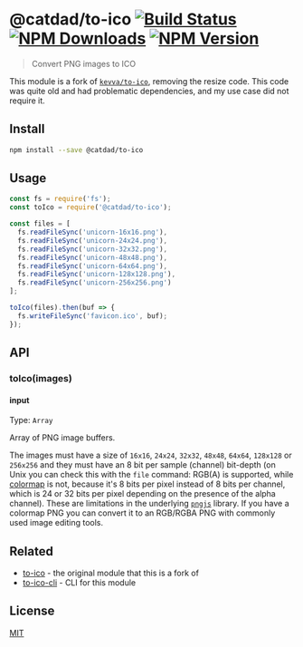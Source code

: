 # @catdad/to-ico [![Build Status][travis.svg]][travis.link] [![NPM Downloads][npm-downloads.svg]][npm.link] [![NPM Version][npm-version.svg]][npm.link]

[travis.svg]: https://travis-ci.com/catdad-experiments/to-ico.svg?branch=master
[travis.link]: https://travis-ci.com/catdad-experiments/to-ico
[npm-downloads.svg]: https://img.shields.io/npm/dm/@catdad/to-ico.svg
[npm.link]: https://www.npmjs.com/package/@catdad/to-ico
[npm-version.svg]: https://img.shields.io/npm/v/@catdad/to-ico.svg

> Convert PNG images to ICO

This module is a fork of [`kevva/to-ico`](https://github.com/kevva/to-ico), removing the resize code. This code was quite old and had problematic dependencies, and my use case did not require it.

## Install

```bash
npm install --save @catdad/to-ico
```

## Usage

```js
const fs = require('fs');
const toIco = require('@catdad/to-ico');

const files = [
  fs.readFileSync('unicorn-16x16.png'),
  fs.readFileSync('unicorn-24x24.png'),
  fs.readFileSync('unicorn-32x32.png'),
  fs.readFileSync('unicorn-48x48.png'),
  fs.readFileSync('unicorn-64x64.png'),
  fs.readFileSync('unicorn-128x128.png'),
  fs.readFileSync('unicorn-256x256.png')
];

toIco(files).then(buf => {
  fs.writeFileSync('favicon.ico', buf);
});
```

## API

### toIco(images)

#### input

Type: `Array`

Array of PNG image buffers.

The images must have a size of `16x16`, `24x24`, `32x32`, `48x48`, `64x64`, `128x128` or `256x256` and they must have an 8 bit per sample (channel) bit-depth (on Unix you can check this with the `file` command: RGB(A) is supported, while [colormap](https://en.wikipedia.org/wiki/Indexed_color) is not, because it's 8 bits per pixel instead of 8 bits per channel, which is 24 or 32 bits per pixel depending on the presence of the alpha channel). These are limitations in the underlying [`pngjs`](https://github.com/lukeapage/pngjs#pngjs) library. If you have a colormap PNG you can convert it to an RGB/RGBA PNG with commonly used image editing tools.

## Related

* [to-ico](https://github.com/kevva/to-ico) - the original module that this is a fork of
* [to-ico-cli](https://github.com/kevva/to-ico-cli) - CLI for this module

## License

[MIT](license)

